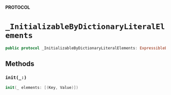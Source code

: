**PROTOCOL**

# `_InitializableByDictionaryLiteralElements`

```swift
public protocol _InitializableByDictionaryLiteralElements: ExpressibleByDictionaryLiteral
```

## Methods
### `init(_:)`

```swift
init(_ elements: [(Key, Value)])
```
